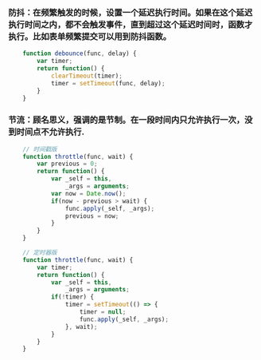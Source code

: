 ### 防抖：在频繁触发的时候，设置一个延迟执行时间。如果在这个延迟执行时间之内，都不会触发事件，直到超过这个延迟时间时，函数才执行。比如表单频繁提交可以用到防抖函数。

```javascript
    function debounce(func, delay) {
        var timer;
        return function() {
            clearTimeout(timer);
            timer = setTimeout(func, delay);
        }
    }
```

### 节流：顾名思义，强调的是节制。在一段时间内只允许执行一次，没到时间点不允许执行.

```javascript
    // 时间戳版
    function throttle(func, wait) {
        var previous = 0;
        return function() {
            var _self = this,
                _args = arguments;
            var now = Date.now();
            if(now - previous > wait) {
                func.apply(_self, _args);
                previous = now;
            }
        }
    }

    // 定时器版
    function throttle(func, wait) {
        var timer;
        return function() {
            var _self = this,
                _args = arguments;
            if(!timer) {
                timer = setTimeout(() => {
                    timer = null;
                    func.apply(_self, _args);
                }, wait);
            }
        }
    }
```
